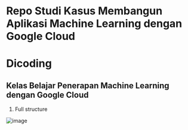 # Repo Studi Kasus Membangun Aplikasi Machine Learning dengan Google Cloud
# Dicoding
## Kelas Belajar Penerapan Machine Learning dengan Google Cloud

1. Full structure
   
![image](https://github.com/Frax404NF/ML-serta-mulia/assets/89787553/1c279ec6-93b3-4436-a3f2-d679e9e36921)
